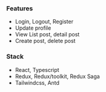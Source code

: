 ### Features

- Login, Logout, Register
- Update profile
- View List post, detail post
- Create post, delete post

### Stack

- React, Typescript
- Redux, Redux/toolkit, Redux Saga
- Tailwindcss, Antd
